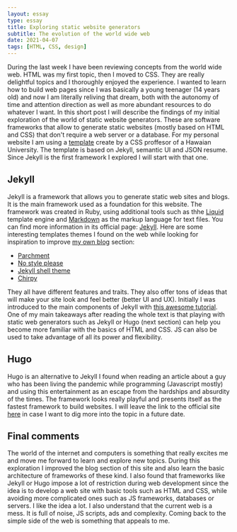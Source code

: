 ```yaml
---
layout: essay
type: essay
title: Exploring static website generators
subtitle: The evolution of the world wide web
date: 2021-04-07
tags: [HTML, CSS, design]
---
```

During the last week I have been reviewing concepts from the world wide web. HTML was my first topic, then I moved to CSS. They are really delightful topics and I thoroughly enjoyed the experience. I wanted to learn how to build web pages since I was basically a young teenager (14 years old) and now I am literally reliving that dream, both with the autonomy of time and attention direction as well as more abundant resources to do whatever I want. In this short post I will describe the findings of my initial exploration of the world of static website generators. These are software frameworks that allow to generate static websites (mostly based on HTML and CSS) that don't require a web server or a database. For my personal website I am using a [template](https://techfolios.github.io/userguide.html) create by a CSS proffesor of a Hawaian University. The template is based on Jekyll, semantic UI and JSON resume. Since Jekyll is the first framework I explored I will start with that one. 

## Jekyll

Jekyll is a framework that allows you to generate static web sites and blogs. It is the main framework used as a foundation for this website. The framework was created in Ruby, using additional tools such as thhe [Liquid](https://github.com/Shopify/liquid) template engine and [Markdown](https://daringfireball.net/projects/markdown/) as the markup language for text files. You can find more information in its official page: [Jekyll](https://jekyllrb.com/). Here are some interesting templates themes I found on the web while looking for inspiration to improve [my own blog](juandarr.github.io/essays) section:

- [Parchment](https://pro-panda.github.io/parchment/)
- [No style please](https://riggraz.dev/no-style-please/)
- [Jekyll shell theme](https://tareqdandachi.github.io/jekyll-shell-theme/)
- [Chirpy](https://chirpy.cotes.info/)

They all have different features and traits. They also offer tons of ideas that will make your site look and feel better (better UI and UX).
Initially I was introduced to the main components of Jekyll with [this awesome tutorial](https://www.section.io/engineering-education/build-a-jekyll-site/). One of my main takeaways after reading the whole text is that playing with static web generators such as Jekyll or Hugo (next section) can help you become more familiar with the basics of HTML and CSS. JS can also be used to take advantage of all its power and flexibility.

## Hugo

Hugo is an alternative to Jekyll I found when reading an article about a guy who has been living the pandemic while programming (Javascript mostly) and using this entertainment as an escape from the hardships and absurdity of the times. The framework looks really playful and presents itself as the fastest framework to build websites. I will leave the link to the official site [here](https://gohugo.io/) in case I want to dig more into the topic in a future date.

## Final comments
The world of the internet and computers is something that really excites me and move me forward to learn and explore new topics. During this exploration I improved the blog section of this site and also learn the basic architecture of frameworks of these kind. I also found that frameworks like Jekyll or Hugo impose a lot of restriction during web development since the idea is to develop a web site with basic tools such as HTML and CSS, while avoiding more complicated ones such as JS frameworks, databases or servers. I like the idea a lot. I also understand that the current web is a mess. It is full of noise, JS scripts, ads and complexity. Coming back to the simple side of the web is something that appeals to me.  